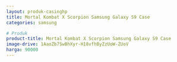 ```yaml
---
layout: produk-casinghp
title: Mortal Kombat X Scorpion Samsung Galaxy S9 Case
categories: samsung

# Produk
product-title: Mortal Kombat X Scorpion Samsung Galaxy S9 Case
image-drive: 1AaoZb7SwBhXyr-H18vfhByZzUoW-ZUoV
harga: 90000
---
```

